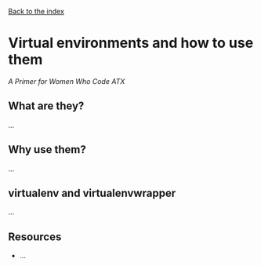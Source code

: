 [Back to the index](/BeginnerCodersWWCATX)

# Virtual environments and how to use them

_A Primer for Women Who Code ATX_

## What are they?

...

## Why use them?

...

## virtualenv and virtualenvwrapper

...

## Resources

-   ...
